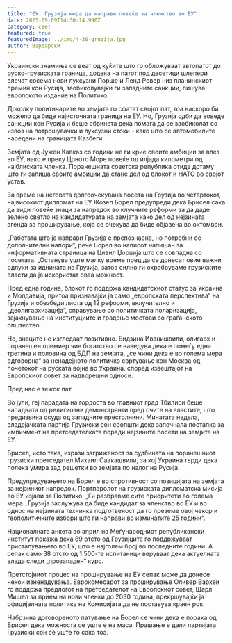 ```yaml
---
title: "ЕУ: Грузија мора да направи повеќе за членство во ЕУ"
date: 2023-09-09T14:30:14.996Z
category: свет
featured: true
featuredImage: ../img/4-30-gruzija.jpg
author: Вардарски
---
```

Украински знамиња се веат од куќите што го обложуваат автопатот до руско-грузиската граница, додека на патот под десетици шлепери влечат сосема нови луксузни Порше и Ленд Ровер низ планинскиот премин кон Русија, заобиколувајќи ги западните санкции, пишува европското издание на Политико.

Доколку политичарите во земјата го сфатат својот пат, тоа наскоро би можело да биде најисточната граница на ЕУ. Но, Грузија одби да воведе санкции кон Русија и беше обвинета дека помага да се заобиколат со извоз на потрошувачки и луксузни стоки - како што се автомобилите наредени на границата Казбеги.

Земјата од Јужен Кавказ со години не ги крие своите амбиции за влез во ЕУ, иако е преку Црното Море повеќе од илјада километри од најблиската членка. Поранешната советска република отиде дотаму што ги запиша своите амбиции да стане дел од блокот и НАТО во својот устав.

За време на неговата долгоочекувана посета на Грузија во четвртокот, највисокиот дипломат на ЕУ Жозеп Борел предупреди дека Брисел сака да види повеќе знаци за напредок во клучните реформи за да даде зелено светло на кандидатурата на земјата како дел од нејзината агенда за проширување, која се очекува да биде објавена во октомври.

„Работата што ја направи Грузија е препознаена, но потребни се дополнителни напори“, рече Борел во написот напишан за информативната страница на Цивил Џорџија што се совпадна со посетата. „Останува уште малку време пред да се донесат овие важни одлуки за иднината на Грузија, затоа силно ги охрабруваме грузиските власти да ја искористат оваа можност.

Пред една година, блокот го поддржа кандидатскиот статус за Украина и Молдавија, притоа признавајќи ја само „европската перспектива“ на Грузија и обезбеди листа од 12 реформи, вклучително и „деолигархизација“, справување со политичката поларизација, зајакнување на институциите и градење мостови со граѓанското општество.

Но, знаците не изгледаат позитивно. Бидзина Иванишвили, олигарх и поранешен премиер чие богатство се наведува дека е помеѓу една третина и половина од БДП на земјата, „се чини дека е во голема мера одговорна“ за ненадејното политичко свртување кон Москва од почетокот на руската војна во Украина. според извештајот на Европскиот совет за надворешни односи.

Пред нас е тежок пат

Во јули, геј парадата на гордоста во главниот град Тбилиси беше нападната од религиозни демонстранти пред очите на властите, што предизвика осуда од западните престолнини. Минатата недела, владејачката партија Грузиски сон соопшти дека започнала постапка за импичмент на претседателката поради нејзините посети на земјите на ЕУ.

Брисел, исто така, изрази загриженост за судбината на поранешниот грузиски претседател Михаил Саакашвили, за кој Украина тврди дека полека умира зад решетки во земјата по налог на Русија.

Предупредувањето на Борел е во спротивност со позицијата на земјата за нејзиниот напредок. Портпаролот на грузиската дипломатска мисија во ЕУ изјави за Политико: „Ги разбравме сите приоритети во голема мера...Грузија заслужува да биде кандидат за членство во ЕУ и во однос на нејзината техничка подготвеност да го преземе овој чекор и геополитичките избори што ги направи во изминатите 25 години“.

Националната анкета во април на Меѓународниот републикански институт покажа дека 89 отсто од Грузијците го поддржуваат пристапувањето во ЕУ, што е најголем број во последните години. А сепак само 38 отсто од 1.500-те испитаници веруваат дека актуелната влада следи „прозападен“ курс.

Претстојниот процес на проширување на ЕУ сепак може да донесе некои изненадувања. Еврокомесарот за проширување Оливер Вархеи го поддржа предлогот на претседателот на Европскиот совет, Шарл Мишел за прием на нови членки до 2030 година, прекршувајќи ја официјалната политика на Комисијата да не поставува краен рок.

Набрзина договореното патување на Борел се чини дека е порака од Брисел дека можноста сè уште е на маса. Прашање е дали партијата Грузиски сон сè уште го сака тоа.